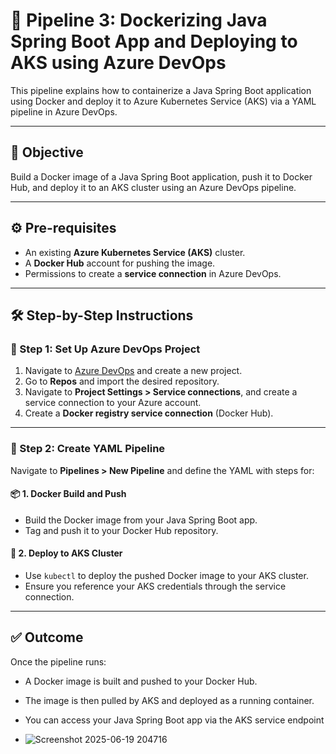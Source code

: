 # 🚀 Pipeline 3: Dockerizing Java Spring Boot App and Deploying to AKS using Azure DevOps

This pipeline explains how to containerize a Java Spring Boot application using Docker and deploy it to Azure Kubernetes Service (AKS) via a YAML pipeline in Azure DevOps.

---

## 🎯 Objective

Build a Docker image of a Java Spring Boot application, push it to Docker Hub, and deploy it to an AKS cluster using an Azure DevOps pipeline.

---

## ⚙️ Pre-requisites

- An existing **Azure Kubernetes Service (AKS)** cluster.
- A **Docker Hub** account for pushing the image.
- Permissions to create a **service connection** in Azure DevOps.

---

## 🛠️ Step-by-Step Instructions

### 🔧 Step 1: Set Up Azure DevOps Project

1. Navigate to [Azure DevOps](https://dev.azure.com/) and create a new project.
2. Go to **Repos** and import the desired repository.
3. Navigate to **Project Settings > Service connections**, and create a service connection to your Azure account.
4. Create a **Docker registry service connection** (Docker Hub).

---

### 📝 Step 2: Create YAML Pipeline

Navigate to **Pipelines > New Pipeline** and define the YAML with steps for:

#### 📦 1. Docker Build and Push

- Build the Docker image from your Java Spring Boot app.
- Tag and push it to your Docker Hub repository.

#### 🚀 2. Deploy to AKS Cluster

- Use `kubectl` to deploy the pushed Docker image to your AKS cluster.
- Ensure you reference your AKS credentials through the service connection.

---

## ✅ Outcome

Once the pipeline runs:


- A Docker image is built and pushed to your Docker Hub.
- The image is then pulled by AKS and deployed as a running container.
- You can access your Java Spring Boot app via the AKS service endpoint

- ![Screenshot 2025-06-19 204716](https://github.com/user-attachments/assets/168fd033-dbe4-44bc-9863-37c0e5f1cd2e)
